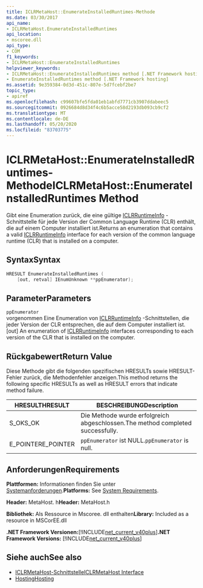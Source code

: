 ```yaml
---
title: ICLRMetaHost::EnumerateInstalledRuntimes-Methode
ms.date: 03/30/2017
api_name:
- ICLRMetaHost.EnumerateInstalledRuntimes
api_location:
- mscoree.dll
api_type:
- COM
f1_keywords:
- ICLRMetaHost::EnumerateInstalledRuntimes
helpviewer_keywords:
- ICLRMetaHost::EnumerateInstalledRuntimes method [.NET Framework hosting]
- EnumerateInstalledRuntimes method [.NET Framework hosting]
ms.assetid: 9e359384-0d3d-451c-807e-5d7fcebf2be7
topic_type:
- apiref
ms.openlocfilehash: c99607bfe5fda01eb1abfd7771cb3907ddabeec5
ms.sourcegitcommit: 0926684d8d34f4c6b5acce58d2193db093cb9cf2
ms.translationtype: MT
ms.contentlocale: de-DE
ms.lasthandoff: 05/20/2020
ms.locfileid: "83703775"
---
```

# <a name="iclrmetahostenumerateinstalledruntimes-method"></a><span data-ttu-id="5d84f-102">ICLRMetaHost::EnumerateInstalledRuntimes-Methode</span><span class="sxs-lookup"><span data-stu-id="5d84f-102">ICLRMetaHost::EnumerateInstalledRuntimes Method</span></span>
<span data-ttu-id="5d84f-103">Gibt eine Enumeration zurück, die eine gültige [ICLRRuntimeInfo](iclrruntimeinfo-interface.md) -Schnittstelle für jede Version der Common Language Runtime (CLR) enthält, die auf einem Computer installiert ist.</span><span class="sxs-lookup"><span data-stu-id="5d84f-103">Returns an enumeration that contains a valid [ICLRRuntimeInfo](iclrruntimeinfo-interface.md) interface for each version of the common language runtime (CLR) that is installed on a computer.</span></span>  
  
## <a name="syntax"></a><span data-ttu-id="5d84f-104">Syntax</span><span class="sxs-lookup"><span data-stu-id="5d84f-104">Syntax</span></span>  
  
```cpp  
HRESULT EnumerateInstalledRuntimes (  
    [out, retval] IEnumUnknown **ppEnumerator);  
```  
  
## <a name="parameters"></a><span data-ttu-id="5d84f-105">Parameter</span><span class="sxs-lookup"><span data-stu-id="5d84f-105">Parameters</span></span>  
 `ppEnumerator`  
 <span data-ttu-id="5d84f-106">vorgenommen Eine Enumeration von [ICLRRuntimeInfo](iclrruntimeinfo-interface.md) -Schnittstellen, die jeder Version der CLR entsprechen, die auf dem Computer installiert ist.</span><span class="sxs-lookup"><span data-stu-id="5d84f-106">[out] An enumeration of [ICLRRuntimeInfo](iclrruntimeinfo-interface.md) interfaces corresponding to each version of the CLR that is installed on the computer.</span></span>  
  
## <a name="return-value"></a><span data-ttu-id="5d84f-107">Rückgabewert</span><span class="sxs-lookup"><span data-stu-id="5d84f-107">Return Value</span></span>  
 <span data-ttu-id="5d84f-108">Diese Methode gibt die folgenden spezifischen HRESULTs sowie HRESULT-Fehler zurück, die Methodenfehler anzeigen.</span><span class="sxs-lookup"><span data-stu-id="5d84f-108">This method returns the following specific HRESULTs as well as HRESULT errors that indicate method failure.</span></span>  
  
|<span data-ttu-id="5d84f-109">HRESULT</span><span class="sxs-lookup"><span data-stu-id="5d84f-109">HRESULT</span></span>|<span data-ttu-id="5d84f-110">BESCHREIBUNG</span><span class="sxs-lookup"><span data-stu-id="5d84f-110">Description</span></span>|  
|-------------|-----------------|  
|<span data-ttu-id="5d84f-111">S_OK</span><span class="sxs-lookup"><span data-stu-id="5d84f-111">S_OK</span></span>|<span data-ttu-id="5d84f-112">Die Methode wurde erfolgreich abgeschlossen.</span><span class="sxs-lookup"><span data-stu-id="5d84f-112">The method completed successfully.</span></span>|  
|<span data-ttu-id="5d84f-113">E_POINTER</span><span class="sxs-lookup"><span data-stu-id="5d84f-113">E_POINTER</span></span>|<span data-ttu-id="5d84f-114">`ppEnumerator` ist NULL.</span><span class="sxs-lookup"><span data-stu-id="5d84f-114">`ppEnumerator` is null.</span></span>|  
  
## <a name="requirements"></a><span data-ttu-id="5d84f-115">Anforderungen</span><span class="sxs-lookup"><span data-stu-id="5d84f-115">Requirements</span></span>  
 <span data-ttu-id="5d84f-116">**Plattformen:** Informationen finden Sie unter [Systemanforderungen](../../get-started/system-requirements.md).</span><span class="sxs-lookup"><span data-stu-id="5d84f-116">**Platforms:** See [System Requirements](../../get-started/system-requirements.md).</span></span>  
  
 <span data-ttu-id="5d84f-117">**Header:** MetaHost. h</span><span class="sxs-lookup"><span data-stu-id="5d84f-117">**Header:** MetaHost.h</span></span>  
  
 <span data-ttu-id="5d84f-118">**Bibliothek:** Als Ressource in Mscoree. dll enthalten</span><span class="sxs-lookup"><span data-stu-id="5d84f-118">**Library:** Included as a resource in MSCorEE.dll</span></span>  
  
 <span data-ttu-id="5d84f-119">**.NET Framework Versionen:**[!INCLUDE[net_current_v40plus](../../../../includes/net-current-v40plus-md.md)]</span><span class="sxs-lookup"><span data-stu-id="5d84f-119">**.NET Framework Versions:** [!INCLUDE[net_current_v40plus](../../../../includes/net-current-v40plus-md.md)]</span></span>  
  
## <a name="see-also"></a><span data-ttu-id="5d84f-120">Siehe auch</span><span class="sxs-lookup"><span data-stu-id="5d84f-120">See also</span></span>

- [<span data-ttu-id="5d84f-121">ICLRMetaHost-Schnittstelle</span><span class="sxs-lookup"><span data-stu-id="5d84f-121">ICLRMetaHost Interface</span></span>](iclrmetahost-interface.md)
- [<span data-ttu-id="5d84f-122">Hosting</span><span class="sxs-lookup"><span data-stu-id="5d84f-122">Hosting</span></span>](index.md)
